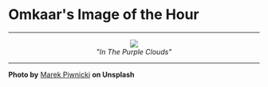 # Omkaar's Image of the Hour

---

<div align="center">

<a href="https://unsplash.com/photos/snowy-mountains-peak-through-the-beautiful-clouds-rw7Q5xMawlY">
  <img src="https://images.unsplash.com/photo-1752001198783-a50a87122934?crop=entropy&cs=tinysrgb&fit=max&fm=jpg&ixid=M3w3NjA2Nzh8MHwxfHJhbmRvbXx8fHx8fHx8fDE3NTI4MjU2MDB8&ixlib=rb-4.1.0&q=80&w=1080" style="max-width:100%; height:auto;">
</a>

<br>
<i>"In The Purple Clouds"</i>

</div>

---

**Photo by** [Marek Piwnicki](https://unsplash.com/@marekpiwnicki) **on Unsplash**
